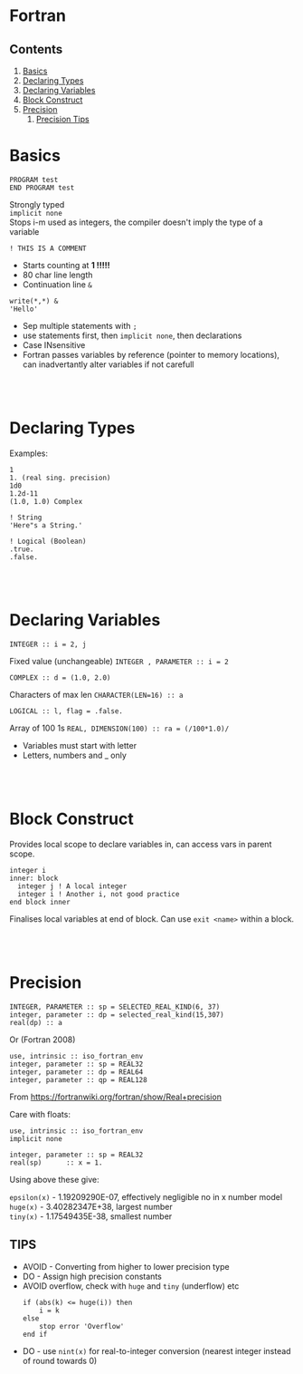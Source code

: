 # Fortran


## Contents

1. [Basics](#1)
2. [Declaring Types](#2)
3. [Declaring Variables](#3)
4. [Block Construct](#4)
5. [Precision](#5)
    1. [Precision Tips](#51)

<a name="1"></a>
# Basics

````
PROGRAM test
END PROGRAM test
````

Strongly typed         
`implicit none`        
Stops i-m used as integers, the compiler doesn't imply the type of a variable

`! THIS IS A COMMENT `

- Starts counting at **1 !!!!!**
- 80 char line length     
- Continuation line `&`
````
write(*,*) &
'Hello'
```` 
- Sep multiple statements with `;`    
- use statements first, then `implicit none`, then declarations  
- Case INsensitive
- Fortran passes variables by reference (pointer to memory locations), can inadvertantly alter variables if not carefull

<br></br>
<a name="2"></a>
# Declaring Types

Examples:

````
1
1. (real sing. precision)
1d0         
1.2d-11
(1.0, 1.0) Complex

! String
'Here"s a String.'

! Logical (Boolean)
.true. 
.false.
````

<br></br>
<a name="3"></a>
# Declaring Variables

`INTEGER :: i = 2, j`

Fixed value (unchangeable)
`INTEGER , PARAMETER :: i = 2`

`COMPLEX :: d = (1.0, 2.0)`

Characters of max len 
`CHARACTER(LEN=16) :: a`

`LOGICAL :: l, flag = .false.`

Array of 100 1s
`REAL, DIMENSION(100) :: ra = (/100*1.0)/`

- Variables must start with letter
- Letters, numbers and _ only

<br></br>
<a name="4"></a>
# Block Construct

Provides local scope to declare variables in, can access vars in parent scope. 

````
integer i
inner: block
  integer j ! A local integer
  integer i ! Another i, not good practice
end block inner
````

Finalises local variables at end of block.
Can use `exit <name>` within a block.

<br></br>
<a name="5"></a>
# Precision
````
INTEGER, PARAMETER :: sp = SELECTED_REAL_KIND(6, 37)
integer, parameter :: dp = selected_real_kind(15,307)
real(dp) :: a
````

Or (Fortran 2008)

````
use, intrinsic :: iso_fortran_env
integer, parameter :: sp = REAL32
integer, parameter :: dp = REAL64
integer, parameter :: qp = REAL128
````
From <https://fortranwiki.org/fortran/show/Real+precision> 

Care with floats:

````
use, intrinsic :: iso_fortran_env
implicit none

integer, parameter :: sp = REAL32
real(sp)      :: x = 1.
````

Using above these give:

`epsilon(x)` - 1.19209290E-07, effectively negligible no in x number model     
`huge(x)` - 3.40282347E+38, largest number    
`tiny(x)` - 1.17549435E-38, smallest number            

<a name="51"></a>
## TIPS

- AVOID - Converting from higher to lower precision type
- DO - Assign high precision constants
- AVOID overflow, check with `huge` and `tiny` (underflow) etc
    ````
    if (abs(k) <= huge(i)) then
        i = k
    else
        stop error 'Overflow'
    end if
    ````
- DO - use `nint(x)` for real-to-integer conversion (nearest integer instead of round towards 0)
